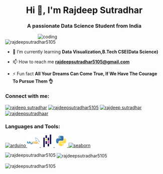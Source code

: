 <h1 align="center">Hi 👋, I'm Rajdeep Sutradhar</h1>
<h3 align="center">A passionate Data Science Student from India</h3>
<img align="right" alt="coding" width="400" src="https://user-images.githubusercontent.com/55389276/140866485-8fb1c876-9a8f-4d6a-98dc-08c4981eaf70.gif"
>
<p align="left"> <img src="https://komarev.com/ghpvc/?username=rajdeepsutradhar5105&label=Profile%20views&color=0e75b6&style=flat" alt="rajdeepsutradhar5105" /> </p>

- 🌱 I’m currently learning **Data Visualization,B.Tech CSE(Data Science)**

- 📫 How to reach me **rajdeepsutradhar5105@gmail.com**

- ⚡ Fun fact **All Your Dreams Can Come True, If We Have The Courage To Pursue Them 👌**

<h3 align="left">Connect with me:</h3>
<p align="left">
<a href="https://linkedin.com/in/rajdeep sutradhar" target="blank"><img align="center" src="https://raw.githubusercontent.com/rahuldkjain/github-profile-readme-generator/master/src/images/icons/Social/linked-in-alt.svg" alt="rajdeep sutradhar" height="30" width="40" /></a>
<a href="https://kaggle.com/rajdeepsutradhar5105" target="blank"><img align="center" src="https://raw.githubusercontent.com/rahuldkjain/github-profile-readme-generator/master/src/images/icons/Social/kaggle.svg" alt="rajdeepsutradhar5105" height="30" width="40" /></a>
<a href="https://fb.com/rajdeep sutradhar" target="blank"><img align="center" src="https://raw.githubusercontent.com/rahuldkjain/github-profile-readme-generator/master/src/images/icons/Social/facebook.svg" alt="rajdeep sutradhar" height="30" width="40" /></a>
<a href="https://instagram.com/rajdeepsutradhaar" target="blank"><img align="center" src="https://raw.githubusercontent.com/rahuldkjain/github-profile-readme-generator/master/src/images/icons/Social/instagram.svg" alt="rajdeepsutradhaar" height="30" width="40" /></a>
</p>

<h3 align="left">Languages and Tools:</h3>
<p align="left"> <a href="https://www.arduino.cc/" target="_blank" rel="noreferrer"> <img src="https://cdn.worldvectorlogo.com/logos/arduino-1.svg" alt="arduino" width="40" height="40"/> </a> <a href="https://www.mysql.com/" target="_blank" rel="noreferrer"> <img src="https://raw.githubusercontent.com/devicons/devicon/master/icons/mysql/mysql-original-wordmark.svg" alt="mysql" width="40" height="40"/> </a> <a href="https://pandas.pydata.org/" target="_blank" rel="noreferrer"> <img src="https://raw.githubusercontent.com/devicons/devicon/2ae2a900d2f041da66e950e4d48052658d850630/icons/pandas/pandas-original.svg" alt="pandas" width="40" height="40"/> </a> <a href="https://www.python.org" target="_blank" rel="noreferrer"> <img src="https://raw.githubusercontent.com/devicons/devicon/master/icons/python/python-original.svg" alt="python" width="40" height="40"/> </a> <a href="https://seaborn.pydata.org/" target="_blank" rel="noreferrer"> <img src="https://seaborn.pydata.org/_images/logo-mark-lightbg.svg" alt="seaborn" width="40" height="40"/> </a> </p>

<p><img align="left" src="https://github-readme-stats.vercel.app/api/top-langs?username=rajdeepsutradhar5105&show_icons=true&locale=en&layout=compact" alt="rajdeepsutradhar5105" /></p>

<p>&nbsp;<img align="center" src="https://github-readme-stats.vercel.app/api?username=rajdeepsutradhar5105&show_icons=true&locale=en" alt="rajdeepsutradhar5105" /></p>

<p><img align="center" src="https://github-readme-streak-stats.herokuapp.com/?user=rajdeepsutradhar5105&" alt="rajdeepsutradhar5105" /></p>
